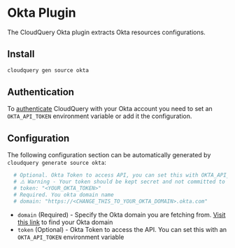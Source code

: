 # Okta Plugin

The CloudQuery Okta plugin extracts Okta resources configurations.

## Install

```bash
cloudquery gen source okta
```

## Authentication

To [authenticate](https://developer.okta.com/docs/guides/create-an-api-token/overview/) CloudQuery with your Okta account you need to set an `OKTA_API_TOKEN` environment variable or add it the configuration.

## Configuration

The following configuration section can be automatically generated by `cloudquery generate source okta`:

```yaml
  # Optional. Okta Token to access API, you can set this with OKTA_API_TOKEN environment variable
  # ⚠️ Warning - Your token should be kept secret and not committed to source control
  # token: "<YOUR_OKTA_TOKEN>"
  # Required. You okta domain name
  # domain: "https://<CHANGE_THIS_TO_YOUR_OKTA_DOMAIN>.okta.com"
```

- `domain` (Required) - Specify the Okta domain you are fetching from. [Visit this link](https://developer.okta.com/docs/guides/find-your-domain/findorg/) to find your Okta domain
- `token` (Optional) - Okta Token to access the API. You can set this with an `OKTA_API_TOKEN` environment variable
